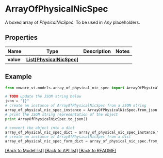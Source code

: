 # ArrayOfPhysicalNicSpec

A boxed array of *PhysicalNicSpec*. To be used in *Any* placeholders. 

## Properties
Name | Type | Description | Notes
------------ | ------------- | ------------- | -------------
**value** | [**List[PhysicalNicSpec]**](PhysicalNicSpec.md) |  | 

## Example

```python
from vmware_vi.models.array_of_physical_nic_spec import ArrayOfPhysicalNicSpec

# TODO update the JSON string below
json = "{}"
# create an instance of ArrayOfPhysicalNicSpec from a JSON string
array_of_physical_nic_spec_instance = ArrayOfPhysicalNicSpec.from_json(json)
# print the JSON string representation of the object
print ArrayOfPhysicalNicSpec.to_json()

# convert the object into a dict
array_of_physical_nic_spec_dict = array_of_physical_nic_spec_instance.to_dict()
# create an instance of ArrayOfPhysicalNicSpec from a dict
array_of_physical_nic_spec_form_dict = array_of_physical_nic_spec.from_dict(array_of_physical_nic_spec_dict)
```
[[Back to Model list]](../README.md#documentation-for-models) [[Back to API list]](../README.md#documentation-for-api-endpoints) [[Back to README]](../README.md)


